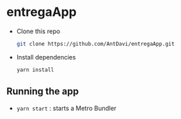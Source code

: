 # entregaApp

- Clone this repo

	```bash
	git clone https://github.com/AntDavi/entregaApp.git
	```
  
- Install dependencies

	```bash
	yarn install
	```
  
  
## Running the app

- `yarn start` : starts a Metro Bundler
